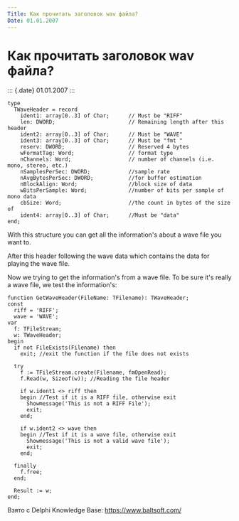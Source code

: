 ```yaml
---
Title: Как прочитать заголовок wav файла?
Date: 01.01.2007
---
```



Как прочитать заголовок wav файла?
==================================

::: {.date}
01.01.2007
:::

    type
      TWaveHeader = record
        ident1: array[0..3] of Char;      // Must be "RIFF"
        len: DWORD;                       // Remaining length after this header
        ident2: array[0..3] of Char;      // Must be "WAVE"
        ident3: array[0..3] of Char;      // Must be "fmt "
        reserv: DWORD;                    // Reserved 4 bytes
        wFormatTag: Word;                 // format type
        nChannels: Word;                  // number of channels (i.e. mono, stereo, etc.)
        nSamplesPerSec: DWORD;            //sample rate
        nAvgBytesPerSec: DWORD;           //for buffer estimation
        nBlockAlign: Word;                //block size of data
        wBitsPerSample: Word;             //number of bits per sample of mono data
        cbSize: Word;                     //the count in bytes of the size of
        ident4: array[0..3] of Char;      //Must be "data"
    end;

With this structure you can get all the information\'s about a wave file
you want to.

After this header following the wave data which contains the data for
playing the wave file.

Now we trying to get the information\'s from a wave file. To be sure
it\'s really a wave file, we test the information\'s:

    function GetWaveHeader(FileName: TFilename): TWaveHeader;
    const
      riff = 'RIFF';
      wave = 'WAVE';
    var
      f: TFileStream;
      w: TWaveHeader;
    begin
      if not FileExists(Filename) then
        exit; //exit the function if the file does not exists
     
      try
        f := TFileStream.create(Filename, fmOpenRead);
        f.Read(w, Sizeof(w)); //Reading the file header
     
        if w.ident1 <> riff then
        begin //Test if it is a RIFF file, otherwise exit
          Showmessage('This is not a RIFF File');
          exit;
        end;
     
        if w.ident2 <> wave then
        begin //Test if it is a wave file, otherwise exit
          Showmessage('This is not a valid wave file');
          exit;
        end;
     
      finally
        f.free;
      end;
     
      Result := w;
    end;

Взято с Delphi Knowledge Base: <https://www.baltsoft.com/>
